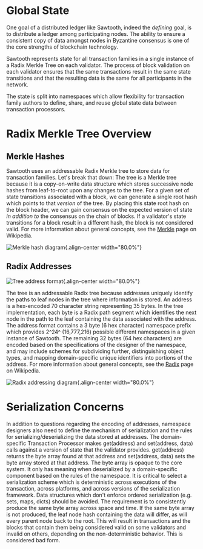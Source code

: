 # Global State

One goal of a distributed ledger like Sawtooth, indeed the *defining*
goal, is to distribute a ledger among participating nodes. The ability
to ensure a consistent copy of data amongst nodes in Byzantine consensus
is one of the core strengths of blockchain technology.

Sawtooth represents state for all transaction families in a single
instance of a Radix Merkle Tree on each validator. The process of block
validation on each validator ensures that the same transactions result
in the same state transitions and that the resulting data is the same
for all participants in the network.

The state is split into namespaces which allow flexibility for
transaction family authors to define, share, and reuse global state data
between transaction processors.

# Radix Merkle Tree Overview

<!--
  Licensed under Creative Commons Attribution 4.0 International License
  https://creativecommons.org/licenses/by/4.0/
-->

## Merkle Hashes

Sawtooth uses an addressable Radix Merkle tree to store data for
transaction families. Let\'s break that down: The tree is a Merkle tree
because it is a copy-on-write data structure which stores successive
node hashes from leaf-to-root upon any changes to the tree. For a given
set of state transitions associated with a block, we can generate a
single root hash which points to that *version* of the tree. By placing
this state root hash on the block header, we can gain consensus on the
expected version of state *in addition to* the consensus on the chain of
blocks. If a validator\'s state transitions for a block result in a
different hash, the block is not considered valid. For more information
about general concepts, see the
[Merkle](https://en.wikipedia.org/wiki/Merkle_tree) page on Wikipedia.

![Merkle hash diagram](../images/state_merkle_hashes.*){.align-center
width="80.0%"}

## Radix Addresses

![Tree address format](../images/state_address_format.*){.align-center
width="80.0%"}

The tree is an addressable Radix tree because addresses uniquely
identify the paths to leaf nodes in the tree where information is
stored. An address is a hex-encoded 70 character string representing 35
bytes. In the tree implementation, each byte is a Radix path segment
which identifies the next node in the path to the leaf containing the
data associated with the address. The address format contains a 3 byte
(6 hex character) namespace prefix which provides 2^24^ (16,777,216)
possible different namespaces in a given instance of Sawtooth. The
remaining 32 bytes (64 hex characters) are encoded based on the
specifications of the designer of the namespace, and may include schemes
for subdividing further, distinguishing object types, and mapping
domain-specific unique identifiers into portions of the address. For
more information about general concepts, see the
[Radix](https://en.wikipedia.org/wiki/Radix_tree) page on Wikipedia.

![Radix addressing diagram](../images/state_radix.*){.align-center
width="80.0%"}

# Serialization Concerns

In addition to questions regarding the encoding of addresses, namespace
designers also need to define the mechanism of serialization and the
rules for serializing/deserializing the data stored at addresses. The
domain-specific Transaction Processor makes get(address) and
set(address, data) calls against a version of state that the validator
provides. get(address) returns the byte array found at that address and
set(address, data) sets the byte array stored at that address. The byte
array is opaque to the core system. It only has meaning when
deserialized by a domain-specific component based on the rules of the
namespace. It is critical to select a serialization scheme which is
deterministic across executions of the transaction, across platforms,
and across versions of the serialization framework. Data structures
which don\'t enforce ordered serialization (e.g. sets, maps, dicts)
should be avoided. The requirement is to consistently produce the same
byte array across space and time. If the same byte array is not
produced, the leaf node hash containing the data will differ, as will
every parent node back to the root. This will result in transactions and
the blocks that contain them being considered valid on some validators
and invalid on others, depending on the non-deterministic behavior. This
is considered bad form.
